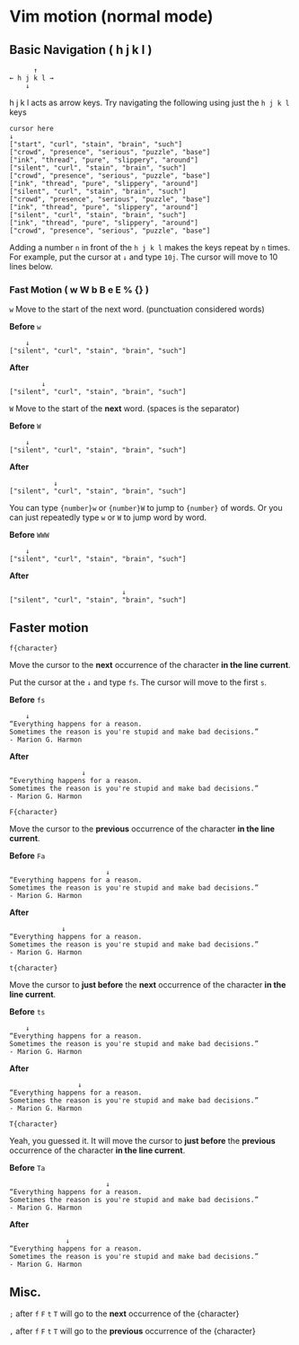 # Vim motion (normal mode)

## Basic Navigation ( h j k l )

          ↑ 
    ← h j k l →
        ↓

h j k l acts as arrow keys. Try navigating the following using just the `h j k l` keys

```
cursor here
↓
["start", "curl", "stain", "brain", "such"]
["crowd", "presence", "serious", "puzzle", "base"]
["ink", "thread", "pure", "slippery", "around"]
["silent", "curl", "stain", "brain", "such"]
["crowd", "presence", "serious", "puzzle", "base"]
["ink", "thread", "pure", "slippery", "around"]
["silent", "curl", "stain", "brain", "such"]
["crowd", "presence", "serious", "puzzle", "base"]
["ink", "thread", "pure", "slippery", "around"]
["silent", "curl", "stain", "brain", "such"]
["ink", "thread", "pure", "slippery", "around"]
["crowd", "presence", "serious", "puzzle", "base"]
```

Adding a number `n` in front of the `h j k l` makes the keys repeat by `n` times. For example, put the cursor at
`↓` and type `10j`. The cursor will move to 10 lines below.


### Fast Motion ( w W b B e E % {} )

`w` Move to the start of the next word. (punctuation considered words)

**Before** `w`
```
    ↓
["silent", "curl", "stain", "brain", "such"]
```

**After**
```
        ↓
["silent", "curl", "stain", "brain", "such"]
```

`W` Move to the start of the **next** word. (spaces is the separator)

**Before** `W`
```
    ↓
["silent", "curl", "stain", "brain", "such"]
```

**After**
```
           ↓
["silent", "curl", "stain", "brain", "such"]
```

You can type `{number}w` or `{number}W` to jump to `{number}` of words. Or you can just repeatedly type `w` or `W` to jump word by word.

**Before** `WWW`
```
    ↓
["silent", "curl", "stain", "brain", "such"]
```

**After**
```
                            ↓
["silent", "curl", "stain", "brain", "such"]
```

## Faster motion

`f{character}`

Move the cursor to the **next** occurrence of the character **in the line current**.

Put the cursor at the `↓` and type `fs`. The cursor will move to the first `s`.

**Before** `fs`
```
    ↓
“Everything happens for a reason. 
Sometimes the reason is you're stupid and make bad decisions.”
- Marion G. Harmon
```

**After**
```
                  ↓
“Everything happens for a reason. 
Sometimes the reason is you're stupid and make bad decisions.”
- Marion G. Harmon
```

`F{character}`

Move the cursor to the **previous** occurrence of the character **in the line current**.

**Before** `Fa`
```
                        ↓
“Everything happens for a reason. 
Sometimes the reason is you're stupid and make bad decisions.”
- Marion G. Harmon
```

**After**
```
             ↓
“Everything happens for a reason. 
Sometimes the reason is you're stupid and make bad decisions.”
- Marion G. Harmon
```

`t{character}`

Move the cursor to **just before** the **next** occurrence of the character **in the line current**.

**Before** `ts`
```
    ↓
“Everything happens for a reason. 
Sometimes the reason is you're stupid and make bad decisions.”
- Marion G. Harmon
```

**After**
```
                 ↓
“Everything happens for a reason. 
Sometimes the reason is you're stupid and make bad decisions.”
- Marion G. Harmon
```

`T{character}`

Yeah, you guessed it. It will move the cursor to **just before** the **previous** occurrence of the character **in the line current**.

**Before** `Ta`
```
                        ↓
“Everything happens for a reason. 
Sometimes the reason is you're stupid and make bad decisions.”
- Marion G. Harmon
```

**After**
```
              ↓
“Everything happens for a reason. 
Sometimes the reason is you're stupid and make bad decisions.”
- Marion G. Harmon
```

## Misc.

`;`  after `f` `F` `t` `T` will go to the **next** occurrence of the {character}

`,`  after `f` `F` `t` `T` will go to the **previous** occurrence of the {character}
